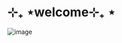 # ⊹₊ ⋆welcome⊹₊ ⋆
![image](https://github.com/user-attachments/assets/d632cae8-a3e5-4711-b136-1a18b19508b6)

